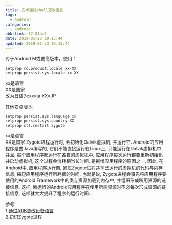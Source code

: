 ```yaml
---
title: 安卓通过shell更改语言
tags:
  - android
categories:
  - android
abbrlink: f7f814df
date: 2019-01-23 19:15:44
updated: 2019-01-23 19:15:44
---
```


对于Android M或更高版本，使用：
```
setprop ro.product.locale xx-XX
setprop persist.sys.locale xx-XX
```
xx是语言  
XX是国家  
改为日语为:xx=ja XX=JP  

其他安卓版本:
```
setprop persist.sys.language xx
setprop persist.sys.country XX
setprop ctl.restart zygote
```
xx是语言  
XX是国家  <!--more-->
Zygote进程运行时, 会初始化Dalvik虚拟机, 并运行它. Android的应用程序是由Java编写的, 它们不能直接运行在Linux上, 只能运行在Dalvik虚拟机中. 并且, 每个应用程序都运行在各自的虚拟机中, 应用程序每次运行都要重新初始化并启动虚拟机, 这个过程会消耗相当长时间, 是拖慢应用程序的原因之一. 因此, 在Android中, 应用程序运行前, 通过Zygote进程共享已运行的虚拟机的代码与内存信息, 缩短应用程序运行所耗费的时间. 也就是说, Zygote进程会事先将应用程序要使用的Android Framework中的类与资源加载到内存中, 并组织形成所用资源的链接信息. 这样, 新运行的Android应用程序在使用所需资源时不必每次形成资源的链接信息, 这样就大大提升了程序的运行时间.   

参考:  
1.[通过ADB更改设备语言](http://bbs.bugcode.cn/t/16729)  
2.[初识Zygote进程](https://www.jianshu.com/p/3dbe46439359)

